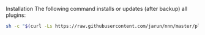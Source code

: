 Installation
The following command installs or updates (after backup) all plugins:

```bash
sh -c "$(curl -Ls https://raw.githubusercontent.com/jarun/nnn/master/plugins/getplugs)"
```
